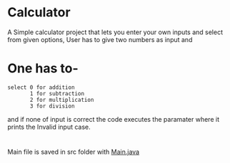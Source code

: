 # Calculator

A Simple calculator project that lets you enter your own inputs and select from given options,
User has to give two numbers as input and 
#  One has to-
    select 0 for addition
           1 for subtraction
           2 for multiplication
           3 for division
   and if none of input is correct the code executes the paramater where it prints the Invalid input case.
#

Main file is saved in src folder with <a href="https://github.com/Aman-Yadav-1/java-projects/blob/master/calculator/src/Main.java">Main.java</a>
